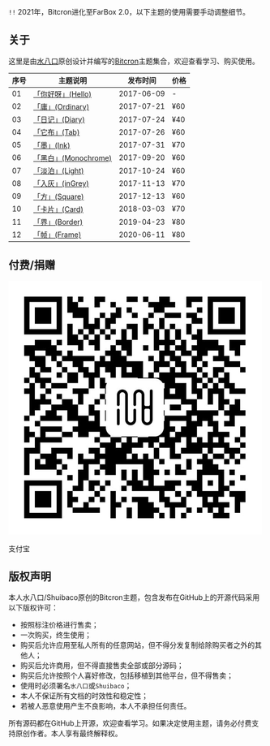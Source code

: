 `!!` 2021年，Bitcron进化至FarBox 2.0，以下主题的使用需要手动调整细节。

## 关于

这里是由[水八口](https://shuiba.co)原创设计并编写的[Bitcron](https://bitcron.com)主题集合，欢迎查看学习、购买使用。

| 序号 | 主题说明 | 发布时间 | 价格
| --- | --- | --- | --- |
| 01 | [「你好呀」(Hello)](https://blog.shuiba.co/bitcron-theme-hello) | 2017-06-09 | -
| 02 | [「庸」(Ordinary)](https://blog.shuiba.co/bitcron-theme-ordinary) | 2017-07-21 | ¥60
| 03 | [「日记」(Diary)](https://blog.shuiba.co/bitcron-theme-diary) | 2017-07-24 | ¥40
| 04 | [「它布」(Tab)](https://blog.shuiba.co/bitcron-theme-tab) | 2017-07-26 | ¥60
| 05 | [「墨」(Ink)](https://blog.shuiba.co/bitcron-theme-ink) | 2017-07-31 | ¥70
| 06 | [「黑白」(Monochrome)](https://blog.shuiba.co/bitcron-theme-monochrome) | 2017-09-20 | ¥60
| 07 | [「淡泊」(Light)](https://blog.shuiba.co/bitcron-theme-light) | 2017-10-24 | ¥60
| 08 | [「入灰」(inGrey)](https://blog.shuiba.co/bitcron-theme-ingrey) | 2017-11-13 | ¥70
| 09 | [「方」(Square)](https://blog.shuiba.co/bitcron-theme-square) | 2017-12-13 | ¥60
| 10 | [「卡片」(Card)](https://blog.shuiba.co/bitcron-theme-card) | 2018-03-03 | ¥70
| 11 | [「界」(Border)](https://blog.shuiba.co/bitcron-theme-border) | 2019-04-23 | ¥80
| 12 | [「帧」(Frame)](https://blog.shuiba.co/bitcron-theme-frame) | 2020-06-11 | ¥80

## 付费/捐赠

![alipay QR code](alipay.jpg)

支付宝

## 版权声明

本人水八口/Shuibaco原创的Bitcron主题，包含发布在GitHub上的开源代码采用以下版权许可：

- 按照标注价格进行售卖；
- 一次购买，终生使用；
- 购买后允许应用至私人所有的任意网站，但不得分发复制给除购买者之外的其他人；
- 购买后允许商用，但不得直接售卖全部或部分源码；
- 购买后允许按照个人喜好修改，包括移植到其他平台，但不得售卖；
- 使用时必须署名`水八口`或`Shuibaco`；
- 本人不保证所有文档的时效性和稳定性；
- 若被人恶意使用产生不良影响，本人不承担任何责任。

所有源码都在GitHub上开源，欢迎查看学习。如果决定使用主题，请务必付费支持原创作者。本人享有最终解释权。